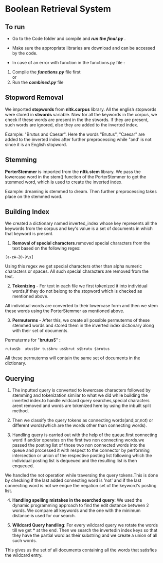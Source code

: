 <h1> Boolean Retrieval System </h1>


**<h2>To run</h2>**
* Go to the Code folder and compile and _**run the final.py**_ .

* Make sure the appropriate libraries are download and can be accessed by the code.

* In case of an error with function in the functions.py file :
     
1. Compile the **_functions.py_** file first          
            or          
2. Run the **_combined.py_** file

**<h2>Stopword Removal</h2>**

We imported **stopwords** from **nltk.corpus** library. All the english stopwords were stored in **stwords** variable. Now for all the keywords in the corpus, we check if these words are present in the the stwords. If they are present, such words are ignored, else they are added to the inverted index.

Example: &quot;Brutus and Caesar&quot;. Here the words &quot;Brutus&quot;, &quot;Caesar&quot; are added to the inverted index after further preprocessing while &quot;and&#39; is not since it is an English stopword.

**<h2>Stemming</h2>**

**PorterStemmer** is imported from the **nltk.stem** library. We pass the lowercase word in the stem() function of the PorterStemmer to get the stemmed word, which is used to create the inverted index.

Example: dreaming is stemmed to dream. Then further preprocessing takes place on the stemmed word.

**<h2>Building Index</h2>**

We created a dictionary named inverted\_index whose key represents all the keywords from the corpus and key&#39;s value is a set of documents in which that keyword is present.

1. **Removal of special characters**.removed special characters from the text based on the following regex:
```
[a-zA-Z0-9\s]
```
Using this regex we get special characters other than alpha numeric characters or spaces. All such special characters are removed from the text.

2. **Tokenizing** - For text in each file we first tokenized it into individual words,if they do not belong to the stopword which is checked as mentioned above.

All individual words are converted to their lowercase form and then we stem these words using the PorterStemmer as mentioned above.

3. **Permuterms** - After this, we create all possible permuterms of these stemmed words and stored them in the inverted index dictionary along with their set of documents.

Permuterms for &quot;**brutus**$&quot; :
```
rutus$b  utus$br tus$bru us$brut s$brutu $brutus 
```
All these permuterms will contain the same set of documents in the dictionary.

**<h2>Querying</h2>**

1. The inputted query is converted to lowercase characters followed by stemming and tokenization similar to what we did while building the inverted index.to handle wildcard query searches,special characters arent removed and words are tokenized here by using the inbuilt split method.

2.  Then we classify the query tokens as connecting words(and,or,not) or different words(which are the words other than connecting words).

3. Handling query is carried out with the help of the queue.first connecting word if and/or operates on the first two non connecting words.we passed the posting list of those two non connected words into the queue and processed it with respect to the connector by performing intersection or union of the respective posting list following which the individual posting list is dequeued and the resulting list is then enqueued.

We handled the not operation while traversing the query tokens.This is done by checking if the last added connecting word is &#39;not&#39; and if the last connecting word is not we enque the negation set of the keyword&#39;s posting list.

4. **Handling spelling mistakes in the searched query**: We used the dynamic programming approach to find the edit distance between 2 words. We compare all keywords and the one with the minimum distance is used for our search.

5. **Wildcard Query handling**: For every wildcard query we rotate the words till we get **\*** at the end. Then we search the invertedin index keys so that they have the partial word as their substring and we create a union of all such words.

This gives us the set of all documents containing all the words that satisfies the wildcard entry.
